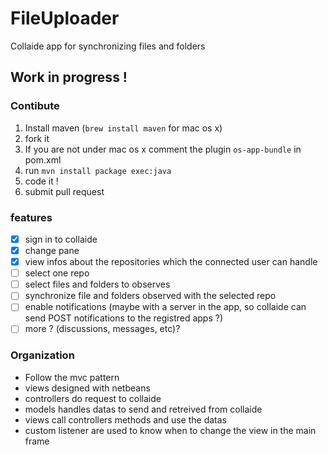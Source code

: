 FileUploader
============

Collaide app for synchronizing files and folders

## Work in progress !

### Contibute

1. Install maven (` brew install maven ` for mac os x)
2. fork it
3. If you are not under mac os x comment the plugin ` os-app-bundle ` in pom.xml
2. run ` mvn install package exec:java  `
4. code it !
5. submit pull request

### features

- [x] sign in to collaide
- [x] change pane
- [x] view infos about the repositories which the connected user can handle
- [ ] select one repo
- [ ] select files and folders to observes
- [ ] synchronize file and folders observed with the selected repo
- [ ] enable notifications (maybe with a server in the app, so collaide can send POST notifications to the registred apps ?)
- [ ] more ? (discussions, messages, etc)?

### Organization

* Follow the mvc pattern
* views designed with netbeans
* controllers do request to collaide
* models handles datas to send and retreived from collaide
* views call controllers methods and use the datas
* custom listener are used to know when to change the view in the main frame
